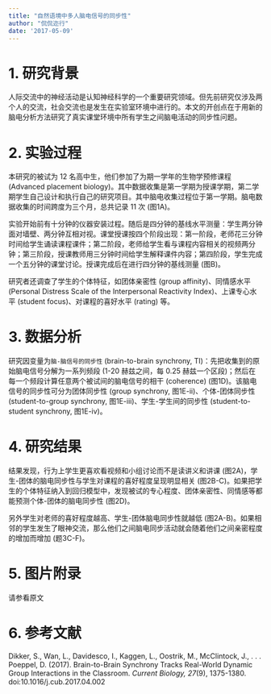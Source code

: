 ```yaml
---
title: "自然语境中多人脑电信号的同步性"
author: "侃侃迩行"
date: '2017-05-09'
---
```

# 1. 研究背景

人际交流中的神经活动是认知神经科学的一个重要研究领域。但先前研究仅涉及两个人的交流，社会交流也是发生在实验室环境中进行的。本文的开创点在于用新的脑电分析方法研究了真实课堂环境中所有学生之间脑电活动的同步性问题。

# 2. 实验过程

本研究的被试为 12 名高中生，他们参加了为期一学年的生物学预修课程 (Advanced placement biology)。其中数据收集是第一学期为授课学期，第二学期学生自己设计和执行自己的研究项目。其中脑电收集过程位于第一学期。脑电数据收集的时间跨度为三个月，总共记录 11 次 (图1A)。

实验开始前有十分钟的仪器安装过程。随后是四分钟的基线水平测量：学生两分钟面对墙壁、两分钟互相对视。课堂授课按四个阶段出现：第一阶段，老师花三分钟时间给学生诵读课程课件；第二阶段，老师给学生看与课程内容相关的视频两分钟；第三阶段，授课教师用三分钟时间给学生解释课件内容；第四阶段，学生完成一个五分钟的课堂讨论。授课完成后在进行四分钟的基线测量 (图B)。

研究者还调查了学生的个体特征，如团体亲密性 (group affinity)、同情感水平 (Personal Distress Scale of the Interpersonal Reactivity Index)、上课专心水平 (student focus)、对课程的喜好水平 (rating) 等。

# 3. 数据分析

研究因变量为`脑-脑信号的同步性` (brain-to-brain synchrony, TI)：先把收集到的原始脑电信号分解为一系列频段 (1-20 赫兹之间，每 0.25 赫兹一个区段)；然后在每一个频段计算任意两个被试间的脑电信号的相干 (coherence) (图1D)。该脑电信号的同步性可分为团体同步性 (group synchrony, 图1E-ii)、个体-团体同步性 (student-to-group synchrony, 图1E-iii)、学生-学生间的同步性 (student-to-student synchrony, 图1E-iv)。

# 4. 研究结果

结果发现，行为上学生更喜欢看视频和小组讨论而不是读讲义和讲课 (图2A)，学生-团体的脑电同步性与学生对课程的喜好程度呈现明显相关 (图2B-C)。如果把学生的个体特征纳入到回归模型中，发现被试的专心程度、团体亲密性、同情感等都能预测个体-团体的脑电同步性 (图2D)。

另外学生对老师的喜好程度越高、学生-团体脑电同步性就越低 (图2A-B)。如果相邻的学生发生了眼神交流，那么他们之间脑电同步活动就会随着他们之间亲密程度的增加而增加 (题3C-F)。

# 5. 图片附录

请参看原文

# 6. 参考文献

Dikker, S., Wan, L., Davidesco, I., Kaggen, L., Oostrik, M., McClintock, J., . . . Poeppel, D. (2017). Brain-to-Brain Synchrony Tracks Real-World Dynamic Group Interactions in the Classroom. *Current Biology, 27*(9), 1375-1380. doi:10.1016/j.cub.2017.04.002
